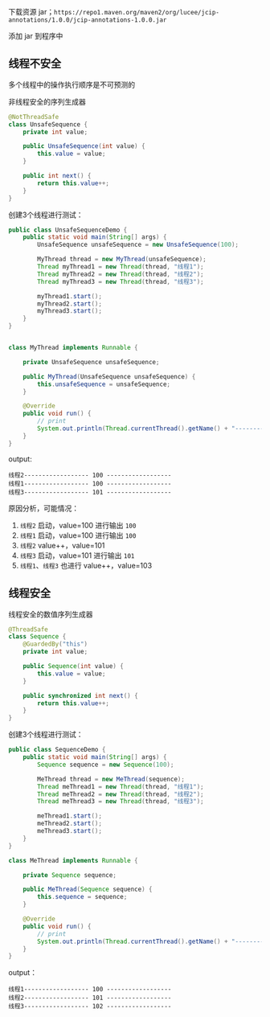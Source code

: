下载资源 jar；`https://repo1.maven.org/maven2/org/lucee/jcip-annotations/1.0.0/jcip-annotations-1.0.0.jar`

添加 jar 到程序中



## 线程不安全



多个线程中的操作执行顺序是不可预测的

非线程安全的序列生成器

```java
@NotThreadSafe
class UnsafeSequence {
    private int value;

    public UnsafeSequence(int value) {
        this.value = value;
    }

    public int next() {
        return this.value++;
    }
}
```



创建3个线程进行测试：

```java
public class UnsafeSequenceDemo {
    public static void main(String[] args) {
        UnsafeSequence unsafeSequence = new UnsafeSequence(100);

        MyThread thread = new MyThread(unsafeSequence);
        Thread myThread1 = new Thread(thread, "线程1");
        Thread myThread2 = new Thread(thread, "线程2");
        Thread myThread3 = new Thread(thread, "线程3");

        myThread1.start();
        myThread2.start();
        myThread3.start();
    }
}


class MyThread implements Runnable {

    private UnsafeSequence unsafeSequence;

    public MyThread(UnsafeSequence unsafeSequence) {
        this.unsafeSequence = unsafeSequence;
    }

    @Override
    public void run() {
        // print
        System.out.println(Thread.currentThread().getName() + "------------------ " + unsafeSequence.next() + " ------------------");
    }
}
```



output:

```
线程2------------------ 100 ------------------
线程1------------------ 100 ------------------
线程3------------------ 101 ------------------
```



原因分析，可能情况：

1. `线程2` 启动，value=100 进行输出 `100`
2. `线程1` 启动，value=100 进行输出 `100`
3. `线程2` value++，value=101
4. `线程3` 启动，value=101 进行输出 `101`
5. `线程1`、`线程3` 也进行 value++，value=103



## 线程安全

线程安全的数值序列生成器

```java
@ThreadSafe
class Sequence {
    @GuardedBy("this")
    private int value;

    public Sequence(int value) {
        this.value = value;
    }

    public synchronized int next() {
        return this.value++;
    }
}
```



创建3个线程进行测试：

```java
public class SequenceDemo {
    public static void main(String[] args) {
        Sequence sequence = new Sequence(100);

        MeThread thread = new MeThread(sequence);
        Thread meThread1 = new Thread(thread, "线程1");
        Thread meThread2 = new Thread(thread, "线程2");
        Thread meThread3 = new Thread(thread, "线程3");

        meThread1.start();
        meThread2.start();
        meThread3.start();
    }
}

class MeThread implements Runnable {

    private Sequence sequence;

    public MeThread(Sequence sequence) {
        this.sequence = sequence;
    }

    @Override
    public void run() {
        // print
        System.out.println(Thread.currentThread().getName() + "------------------ " + sequence.next() + " ------------------");
    }
}
```



output：

```
线程1------------------ 100 ------------------
线程2------------------ 101 ------------------
线程3------------------ 102 ------------------
```

